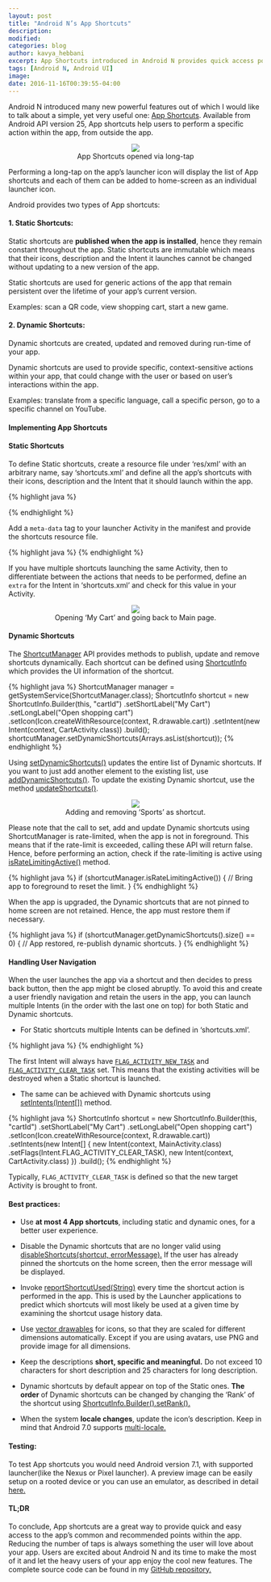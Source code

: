 ```yaml
---
layout: post
title: "Android N’s App Shortcuts"
description:
modified:
categories: blog
author: kavya_hebbani
excerpt: App Shortcuts introduced in Android N provides quick access points to your app. Let's take a look at how to implement this in detail.
tags: [Android N, Android UI]
image:
date: 2016-11-16T00:39:55-04:00
---
```

Android N introduced many new powerful features out of which I would like to talk about a simple, yet very useful one: <a href="https://developer.android.com/preview/shortcuts.html">App Shortcuts</a>. Available from Android API version 25, App shortcuts help users to perform a specific action within the app, from outside the app.

<center>
<picture>
	<img src="/images/blog/app_shortcuts/longtap.gif">
	<figcaption>App Shortcuts opened via long-tap</figcaption>
</picture>
</center>

Performing a long-tap on the app’s launcher icon will display the list of App shortcuts and each of them can be added to home-screen as an individual launcher icon.

Android provides two types of App shortcuts:

#### 1. Static Shortcuts:
Static shortcuts are **published when the app is installed**, hence they remain constant throughout the app. Static shortcuts are immutable which means that their icons, description and the Intent it launches cannot be changed without updating to a new version of the app.

Static shortcuts are used for generic actions of the app that remain persistent over the lifetime of your app’s current version.

Examples: scan a QR code, view shopping cart, start a new game.

#### 2. Dynamic Shortcuts:
Dynamic shortcuts are created, updated and removed during run-time of your app.

Dynamic shortcuts are used to provide specific, context-sensitive actions within your app, that could change with the user or based on user’s interactions within the app.

Examples: translate from a specific language, call a specific person, go to a specific channel on YouTube.

#### Implementing App Shortcuts

#### Static Shortcuts
To define Static shortcuts, create a resource file under ‘res/xml’ with an arbitrary name, say ‘shortcuts.xml’ and define all the app’s shortcuts with their icons, description and the Intent that it should launch within the app.

{% highlight java %}
<shortcuts xmlns:android="http://schemas.android.com/apk/res/android">

  <shortcut
    android:shortcutId="open_cart"
    android:enabled="true"
    android:icon="@drawable/cart_icon"
    android:shortcutShortLabel="@string/short_label"
    android:shortcutLongLabel="@string/long_label"
    android:shortcutDisabledMessage="@string/disabled_message">
    <intent
      android:action="android.intent.action.VIEW"
      android:targetPackage="com.example.shortcuts"
      android:targetClass="com.example.shortcuts.MainActivity" />
  </shortcut>
<!-- Specify more shortcuts here. -->
</shortcuts>
{% endhighlight %}

Add a `meta-data` tag to your launcher Activity in the manifest and provide the shortcuts resource file.

{% highlight java %}
<extra android:name="fragmentToOpen" android:value="cart"/>
{% endhighlight %}

If you have multiple shortcuts launching the same Activity, then to differentiate between the actions that needs to be performed, define an `extra` for the Intent in ‘shortcuts.xml’ and check for this value in your Activity.

<center>
<picture>
	<img src="/images/blog/app_shortcuts/open_static.gif">
	<figcaption>Opening ‘My Cart’ and going back to Main page.</figcaption>
</picture>
</center>

#### Dynamic Shortcuts
The <a href="https://developer.android.com/reference/android/content/pm/ShortcutManager.html#setDynamicShortcuts%28java.util.List%3Candroid.content.pm.ShortcutInfo%3E%29">ShortcutManager</a> API provides methods to publish, update and remove shortcuts dynamically. Each shortcut can be defined using <a href="https://developer.android.com/reference/android/content/pm/ShortcutInfo.html">ShortcutInfo</a> which provides the UI information of the shortcut.

{% highlight java %}
ShortcutManager manager = getSystemService(ShortcutManager.class);
ShortcutInfo shortcut = new ShortcutInfo.Builder(this, "cartId")
    .setShortLabel("My Cart")
    .setLongLabel("Open shopping cart")
    .setIcon(Icon.createWithResource(context, R.drawable.cart))
    .setIntent(new Intent(context, CartActivity.class))
    .build();
shortcutManager.setDynamicShortcuts(Arrays.asList(shortcut));
{% endhighlight %}

Using <a href="https://developer.android.com/reference/android/content/pm/ShortcutManager.html#setDynamicShortcuts%28java.util.List%3Candroid.content.pm.ShortcutInfo%3E%29">setDynamicShortcuts()</a> updates the entire list of Dynamic shortcuts. If you want to just add another element to the existing list, use <a href="https://developer.android.com/reference/android/content/pm/ShortcutManager.html#addDynamicShortcuts%28java.util.List%3Candroid.content.pm.ShortcutInfo%3E%29">addDynamicShortcuts()</a>. To update the existing Dynamic shortcut, use the method <a href="https://developer.android.com/reference/android/content/pm/ShortcutManager.html#updateShortcuts%28java.util.List%3Candroid.content.pm.ShortcutInfo%3E%29">updateShortcuts()</a>.

<center>
<picture>
	<img src="/images/blog/app_shortcuts/add_remove_dynamic.gif">
	<figcaption>Adding and removing ‘Sports’ as shortcut.</figcaption>
</picture>
</center>


Please note that the call to set, add and update Dynamic shortcuts using ShortcutManager is rate-limited, when the app is not in foreground. This means that if the rate-limit is exceeded, calling these API will return false. Hence, before performing an action, check if the rate-limiting is active using <a href="https://developer.android.com/reference/android/content/pm/ShortcutManager.html#isRateLimitingActive%28%29">isRateLimitingActive()</a> method.

{% highlight java %}
if (shortcutManager.isRateLimitingActive()) {
    // Bring app to foreground to reset the limit.
}
{% endhighlight %}

When the app is upgraded, the Dynamic shortcuts that are not pinned to home screen are not retained. Hence, the app must restore them if necessary.

{% highlight java %}
if (shortcutManager.getDynamicShortcuts().size() == 0) {
    // App restored, re-publish dynamic shortcuts.
}
{% endhighlight %}

#### Handling User Navigation
When the user launches the app via a shortcut and then decides to press back button, then the app might be closed abruptly. To avoid this and create a user friendly navigation and retain the users in the app, you can launch multiple Intents (in the order with the last one on top) for both Static and Dynamic shortcuts.

* For Static shortcuts multiple Intents can be defined in ‘shortcuts.xml’.


{% highlight java %}
<shortcut
    android:shortcutId="open_cart"
    android:enabled="true"
    android:icon="@drawable/cart_icon"
    android:shortcutShortLabel="@string/short_label"
    android:shortcutLongLabel="@string/long_label"
    android:shortcutDisabledMessage="@string/disabled_message">
    <intent
      android:action="android.intent.action.VIEW"
      android:targetPackage="com.example.shortcuts"
      android:targetClass="com.example.shortcuts.MainActivity"/>
    <intent
      android:action="android.intent.action.VIEW"
      android:targetPackage="com.example.shortcuts"
      android:targetClass="com.example.shortcuts.CartActivity"/>
</shortcut>
{% endhighlight %}

The first Intent will always have <a href="https://developer.android.com/reference/android/content/Intent.html#FLAG_ACTIVITY_NEW_TASK">`FLAG_ACTIVITY_NEW_TASK`</a> and <a href="https://developer.android.com/reference/android/content/Intent.html#FLAG_ACTIVITY_CLEAR_TASK">`FLAG_ACTIVITY_CLEAR_TASK`</a> set. This means that the existing activities will be destroyed when a Static shortcut is launched.

* The same can be achieved with Dynamic shortcuts using <a href="https://developer.android.com/reference/android/content/pm/ShortcutInfo.Builder.html#setIntents%28android.content.Intent[]%29">setIntents(Intent[])</a> method.

{% highlight java %}
ShortcutInfo shortcut = new ShortcutInfo.Builder(this, "cartId")
    .setShortLabel("My Cart")
    .setLongLabel("Open shopping cart")
    .setIcon(Icon.createWithResource(context, R.drawable.cart))
    .setIntents(new Intent[] {
                   new Intent(context, MainActivity.class)
                       .setFlags(Intent.FLAG_ACTIVITY_CLEAR_TASK),
                   new Intent(context, CartActivity.class)
                   })
    .build();
{% endhighlight %}

Typically, `FLAG_ACTIVITY_CLEAR_TASK` is defined so that the new target Activity is brought to front.

#### Best practices:

* Use **at most 4 App shortcuts**, including static and dynamic ones, for a better user experience.

* Disable the Dynamic shortcuts that are no longer valid using <a href="https://developer.android.com/reference/android/content/pm/ShortcutManager.html#disableShortcuts%28java.util.List%3Cjava.lang.String%3E,%20java.lang.CharSequence%29">disableShortcuts(shortcut, errorMessage).</a> If the user has already pinned the shortcuts on the home screen, then the error message will be displayed.

* Invoke <a href="https://developer.android.com/reference/android/content/pm/ShortcutManager.html#reportShortcutUsed%28java.lang.String%29">reportShortcutUsed(String)</a> every time the shortcut action is performed in the app. This is used by the Launcher applications to predict which shortcuts will most likely be used at a given time by examining the shortcut usage history data.

* Use <a href="https://medium.com/upday-devs/optimizing-the-performance-of-vector-drawables-680a4c456286#.pi61nqwkc">vector drawables</a> for icons, so that they are scaled for different dimensions automatically. Except if you are using avatars, use PNG and provide image for all dimensions.

* Keep the descriptions **short, specific and meaningful.** Do not exceed 10 characters for short description and 25 characters for long description.

* Dynamic shortcuts by default appear on top of the Static ones. **The order** of Dynamic shortcuts can be changed by changing the ‘Rank’ of the shortcut using <a href="https://developer.android.com/reference/android/content/pm/ShortcutInfo.Builder.html#setRank%28int%29">ShortcutInfo.Builder().setRank().</a>

* When the system **locale changes**, update the icon’s description. Keep in mind that Android 7.0 supports <a href="https://developer.android.com/about/versions/nougat/android-7.0.html#multi-locale_languages">multi-locale.</a>

#### Testing:
To test App shortcuts you would need Android version 7.1, with supported launcher(like the Nexus or Pixel launcher). A preview image can be easily setup on a rooted device or you can use an emulator, as described in detail <a href="https://developer.android.com/preview/download.html">here.</a>

#### TL;DR
To conclude, App shortcuts are a great way to provide quick and easy access to the app’s common and recommended points within the app. Reducing the number of taps is always something the user will love about your app. Users are excited about Android N and its time to make the most of it and let the heavy users of your app enjoy the cool new features. The complete source code can be found in my <a href="https://github.com/kavyaShreeHS/App-Shortcuts">GitHub repository.</a>